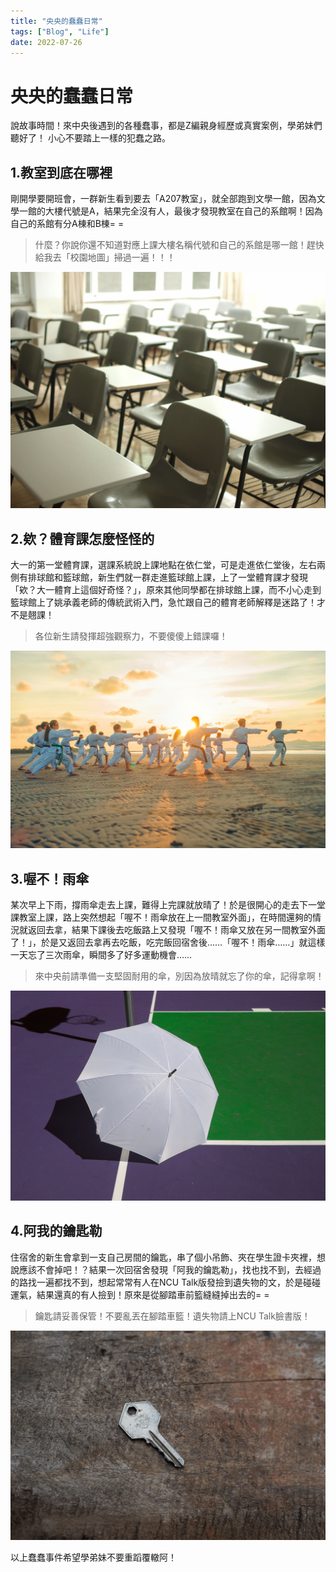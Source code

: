 ```yaml
---
title: "央央的蠢蠢日常"
tags: ["Blog", "Life"]
date: 2022-07-26
---
```

# 央央的蠢蠢日常


說故事時間！來中央後遇到的各種蠢事，都是Z編親身經歷或真實案例，學弟妹們聽好了！ 小心不要踏上一樣的犯蠢之路。


## 1.教室到底在哪裡

剛開學要開班會，一群新生看到要去「A207教室」，就全部跑到文學一館，因為文學一館的大樓代號是A，結果完全沒有人，最後才發現教室在自己的系館啊！因為自己的系館有分A棟和B棟= =

> 什麼？你說你還不知道對應上課大樓名稱代號和自己的系館是哪一館！趕快給我去「校園地圖」掃過一遍！！！
> 

![Image](https://raw.githubusercontent.com/NCU-FRESH/2024-blog/main/images/mche-lee-PC91Jm1DlWA-unsplash.jpg)

## 2.欸？體育課怎麼怪怪的

大一的第一堂體育課，選課系統說上課地點在依仁堂，可是走進依仁堂後，左右兩側有排球館和籃球館，新生們就一群走進籃球館上課，上了一堂體育課才發現「欸？大一體育上這個好奇怪？」，原來其他同學都在排球館上課，而不小心走到籃球館上了姚承義老師的傳統武術入門，急忙跟自己的體育老師解釋是迷路了！才不是翹課！

> 各位新生請發揮超強觀察力，不要傻傻上錯課囉！
> 

![Image](https://raw.githubusercontent.com/NCU-FRESH/2024-blog/main/images/thao-lee-Xl-ilWBKJNk-unsplash.jpg)

## 3.喔不！雨傘

某次早上下雨，撐雨傘走去上課，難得上完課就放晴了！於是很開心的走去下一堂課教室上課，路上突然想起「喔不！雨傘放在上一間教室外面」，在時間還夠的情況就返回去拿，結果下課後去吃飯路上又發現「喔不！雨傘又放在另一間教室外面了！」，於是又返回去拿再去吃飯，吃完飯回宿舍後……「喔不！雨傘……」就這樣一天忘了三次雨傘，瞬間多了好多運動機會……

> 來中央前請準備一支堅固耐用的傘，別因為放晴就忘了你的傘，記得拿啊！
> 

![Image](https://raw.githubusercontent.com/NCU-FRESH/2024-blog/main/images/marra-v3OY56fm7vE-unsplash.jpg)

## 4.阿我的鑰匙勒

住宿舍的新生會拿到一支自己房間的鑰匙，串了個小吊飾、夾在學生證卡夾裡，想說應該不會掉吧！？結果一次回宿舍發現「阿我的鑰匙勒」，找也找不到，去經過的路找一遍都找不到，想起常常有人在NCU Talk版發撿到遺失物的文，於是碰碰運氣，結果還真的有人撿到！原來是從腳踏車前籃縫縫掉出去的= =

> 鑰匙請妥善保管！不要亂丟在腳踏車籃！遺失物請上NCU Talk臉書版！
> 

![Image](https://raw.githubusercontent.com/NCU-FRESH/2024-blog/main/images/andre-william-Dt5uJkuoSIk-unsplash.jpg)

以上蠢蠢事件希望學弟妹不要重蹈覆轍阿！
